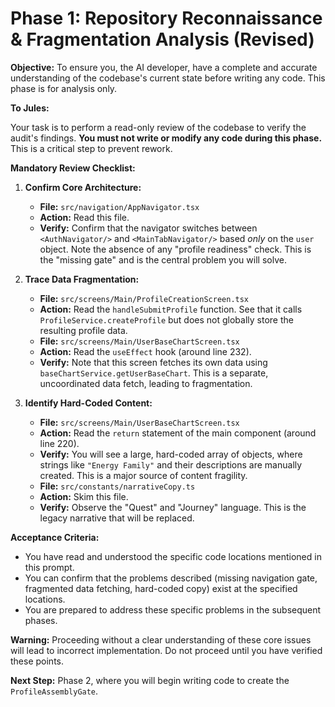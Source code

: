 # Phase 1: Repository Reconnaissance & Fragmentation Analysis (Revised)

**Objective:** To ensure you, the AI developer, have a complete and accurate understanding of the codebase's current state before writing any code. This phase is for analysis only.

**To Jules:**

Your task is to perform a read-only review of the codebase to verify the audit's findings. **You must not write or modify any code during this phase.** This is a critical step to prevent rework.

**Mandatory Review Checklist:**

1.  **Confirm Core Architecture:**
    *   **File:** `src/navigation/AppNavigator.tsx`
    *   **Action:** Read this file.
    *   **Verify:** Confirm that the navigator switches between `<AuthNavigator/>` and `<MainTabNavigator/>` based *only* on the `user` object. Note the absence of any "profile readiness" check. This is the "missing gate" and is the central problem you will solve.

2.  **Trace Data Fragmentation:**
    *   **File:** `src/screens/Main/ProfileCreationScreen.tsx`
    *   **Action:** Read the `handleSubmitProfile` function. See that it calls `ProfileService.createProfile` but does not globally store the resulting profile data.
    *   **File:** `src/screens/Main/UserBaseChartScreen.tsx`
    *   **Action:** Read the `useEffect` hook (around line 232).
    *   **Verify:** Note that this screen fetches its own data using `baseChartService.getUserBaseChart`. This is a separate, uncoordinated data fetch, leading to fragmentation.

3.  **Identify Hard-Coded Content:**
    *   **File:** `src/screens/Main/UserBaseChartScreen.tsx`
    *   **Action:** Read the `return` statement of the main component (around line 220).
    *   **Verify:** You will see a large, hard-coded array of objects, where strings like `"Energy Family"` and their descriptions are manually created. This is a major source of content fragility.
    *   **File:** `src/constants/narrativeCopy.ts`
    *   **Action:** Skim this file.
    *   **Verify:** Observe the "Quest" and "Journey" language. This is the legacy narrative that will be replaced.

**Acceptance Criteria:**

*   You have read and understood the specific code locations mentioned in this prompt.
*   You can confirm that the problems described (missing navigation gate, fragmented data fetching, hard-coded copy) exist at the specified locations.
*   You are prepared to address these specific problems in the subsequent phases.

**Warning:** Proceeding without a clear understanding of these core issues will lead to incorrect implementation. Do not proceed until you have verified these points.

**Next Step:** Phase 2, where you will begin writing code to create the `ProfileAssemblyGate`.
